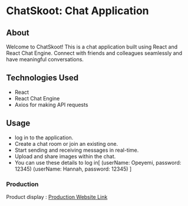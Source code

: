 # ChatSkoot: Chat Application

## About

Welcome to ChatSkoot! This is a chat application built using React and React Chat Engine. Connect with friends and colleagues seamlessly and have meaningful conversations.

## Technologies Used
- React
- React Chat Engine
- Axios for making API requests

## Usage
- log in to the application.
- Create a chat room or join an existing one.
- Start sending and receiving messages in real-time.
- Upload and share images within the chat.
- You can use these details to log in[
(userName: Opeyemi, password: 12345)
(userName: Hannah, password: 12345)
]

### Production

Product display : [Production Website Link]()


